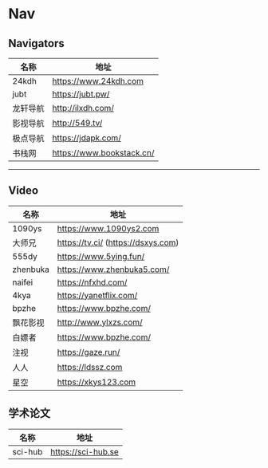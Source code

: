 # Nav
## Navigators
| 名称 | 地址 |
| ---- | ---- |
| 24kdh | https://www.24kdh.com |
| jubt | https://jubt.pw/ |
| 龙轩导航 | http://ilxdh.com/ |
| 影视导航 | http://549.tv/ |
| 极点导航 | https://jdapk.com/ |
| 书栈网 | https://www.bookstack.cn/ |

---
## Video
| 名称 | 地址 |
| ---- | ---- |
| 1090ys | https://www.1090ys2.com |
| 大师兄 | https://tv.ci/ (https://dsxys.com) |
| 555dy | https://www.5ying.fun/ |
| zhenbuka | https://www.zhenbuka5.com/ |
| naifei | https://nfxhd.com/ |
| 4kya | https://yanetflix.com/ |
| bpzhe | https://www.bpzhe.com/ |
| 飘花影视 | http://www.ylxzs.com/ |
| 白嫖者 | https://www.bpzhe.com/ |
| 注视 | https://gaze.run/ |
| 人人 | https://ldssz.com |
| 星空 | https://xkys123.com |


## 学术论文
| 名称 | 地址 | 
| ---- | ---- |
| sci-hub | https://sci-hub.se |
